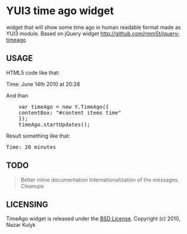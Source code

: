 # YUI3 time ago widget

widget that will show some time ago in human readable format made as YUI3 module.
Based on jQuery widget http://github.com/rmm5t/jquery-timeago

## USAGE
HTML5 code like that:
<div id="content">
    <items>
	<item></item>
	Time: <time datetime="2010-06-14T20:01:09+01:00">June 14th 2010 at 20:28</time>
    </items>
</div>
<script type="text/javascript" src="timeago-min.js"></script>

And than
<pre>
    var timeAgo = new Y.TimeAgo({
	contentBox: "#content items time"
    });
    timeAgo.startUpdates();
</pre>

Result something like that:
<pre>
Time: 20 minutes
</pre>

## TODO
> Better inline documentation
> Internationalization of the messages.
> Cleanups


## LICENSING
TimeAgo widget is released under the [BSD License](http://creativecommons.org/licenses/BSD/).
Copyright (c) 2010, Nazar Kulyk